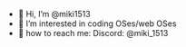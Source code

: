 - 👋 Hi, I’m @miki1513
- 👀 I’m interested in coding OSes/web OSes
- 📨 how to reach me: Discord: @miki_1513
<!---
miki1513/miki1513 is a ✨ special ✨ repository because its `README.md` (this file) appears on your GitHub profile.
You can click the Preview link to take a look at your changes.
--->

